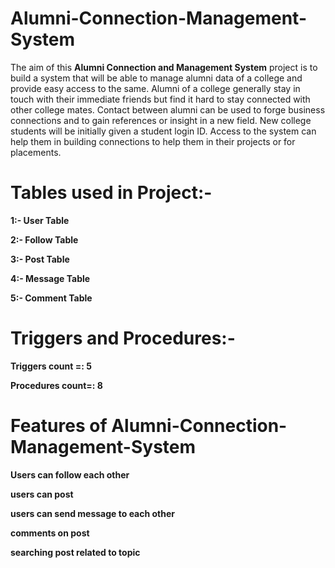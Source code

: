 # Alumni-Connection-Management-System

The aim of this **Alumni Connection and Management System** project is to build a
system that will be able to manage alumni data of a college and provide easy
access to the same. Alumni of a college generally stay in touch with their
immediate friends but find it hard to stay connected with other college mates.
Contact between alumni can be used to forge business connections and to gain
references or insight in a new field. New college students will be initially given a
student login ID. Access to the system can help them in building connections to
help them in their projects or for placements.

# Tables used in Project:-

**1:- User Table**

**2:- Follow Table**

**3:- Post Table**

**4:- Message Table**

**5:- Comment Table**


# Triggers and Procedures:-

**Triggers count =: 5**

**Procedures count=: 8**


# Features of Alumni-Connection-Management-System

**Users can follow each other**

**users can post**

**users can send message to each other**

**comments on post**

**searching post related to topic**
